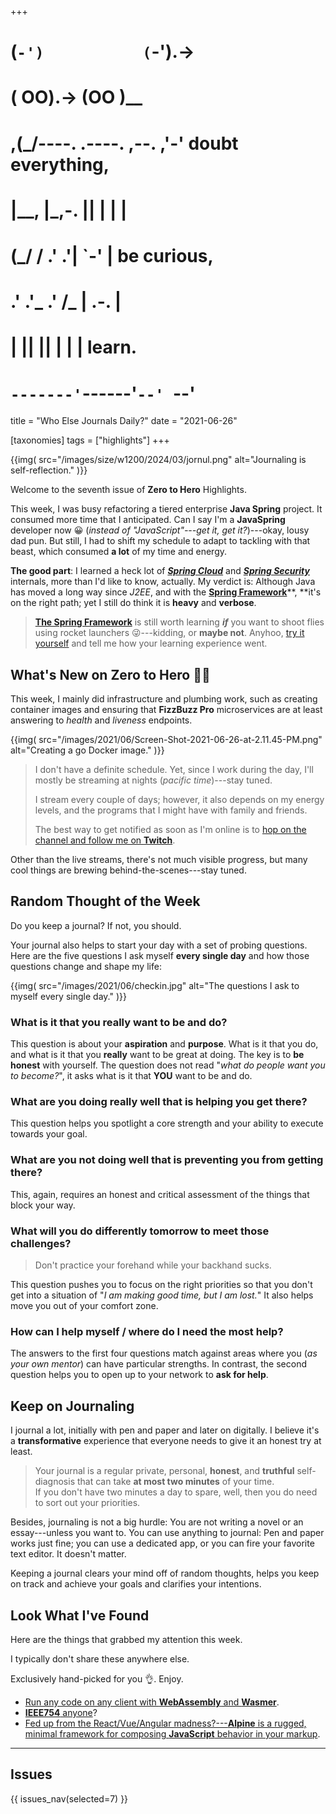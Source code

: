 +++
#   (`-')           (`-').->
#   ( OO).->        (OO )__
# ,(_/----. .----. ,--. ,'-' doubt everything,
# |__,    |\_,-.  ||  | |  |
#  (_/   /    .' .'|  `-'  | be curious,
#  .'  .'_  .'  /_ |  .-.  |
# |       ||      ||  | |  | learn.
# `-------'`------'`--' `--'

title = "Who Else Journals Daily?"
date = "2021-06-26"

[taxonomies]
tags = ["highlights"]
+++

{{img(
  src="/images/size/w1200/2024/03/jornul.png"
  alt="Journaling is self-reflection."
)}}

Welcome to the seventh issue of **Zero to Hero** Highlights.

This week, I was busy refactoring a tiered enterprise **Java Spring** project.
It consumed more time that I anticipated. Can I say I'm a **JavaSpring**
developer now 😀 (*instead of "JavaScript"---get it, get it?*)---okay, lousy dad
pun. But still, I had to shift my schedule to adapt to tackling with that beast,
which consumed **a lot** of my time and energy.

**The good part**: I learned a heck lot of [**_Spring Cloud_**][spring-cloud]
and [**_Spring Security_**][spring-security] internals, 
more than I'd like to know, actually. My verdict is: Although Java has moved a 
long way since *J2EE*, and with the [**Spring Framework**][spring]**,
**it's on the right path; yet I still do think it is **heavy** and **verbose**.

> [**The Spring Framework**][spring] is still worth learning **_if_** 
> you want to shoot flies using rocket launchers 😜---kidding, or **maybe not**.
> Anyhoo, [try it yourself][spring] and tell me how your learning
> experience went.

[spring-cloud]: https://spring.io/projects/spring-cloud
[spring-security]: https://spring.io/projects/spring-securit
[spring]: https://spring.io/

## What's New on **Zero to Hero** 👩‍🍳

This week, I mainly did infrastructure and plumbing work, such as creating
container images and ensuring that **FizzBuzz Pro** microservices are at least
answering to *health* and *liveness* endpoints.

{{img(
  src="/images/2021/06/Screen-Shot-2021-06-26-at-2.11.45-PM.png"
  alt="Creating a go Docker image."
)}}

> I don't have a definite schedule. Yet, since I work during the day, I'll
> mostly be streaming at nights (*pacific time*)---stay tuned.
>
> I stream every couple of days; however, it also depends on my energy levels,
> and the programs that I might have with family and friends.
>
> The best way to get notified as soon as I'm online is
> to [hop on the channel and follow me on **Twitch**][twitch].

Other than the live streams, there's not much visible progress, but many cool
things are brewing behind-the-scenes---stay tuned.

[twitch]: https://twitch.tv/VadidekiVolkan "Follow me on Twitch."

## Random Thought of the Week

Do you keep a journal? If not, you should.

Your journal also helps to start your day with a set of probing questions. Here
are the five questions I ask myself **every single day** and how those questions
change and shape my life:

{{img(
  src="/images/2021/06/checkin.jpg"
  alt="The questions I ask to myself every single day."
)}}

### What is it that you really want to be and do?

This question is about your **aspiration** and **purpose**. What is it that you
do, and what is it that you **really** want to be great at doing. The key is to
**be honest** with yourself. The question does not read "*what do people want
you to become?*", it asks what is it that **YOU** want to be and do.

### What are you doing really well that is helping you get there?

This question helps you spotlight a core strength and your ability to execute
towards your goal.

### What are you not doing well that is preventing you from getting there?

This, again, requires an honest and critical assessment of the things that block
your way.

### What will you do differently tomorrow to meet those challenges?

> Don't practice your forehand while your backhand sucks.

This question pushes you to focus on the right priorities so that you don't get
into a situation of "*I am making good time, but I am lost.*" It also helps move
you out of your comfort zone.

### How can I help myself / where do I need the most help?

The answers to the first four questions match against areas where you (*as your
own mentor*) can have particular strengths. In contrast, the second question
helps you to open up to your network to **ask for help**.

## Keep on Journaling

I journal a lot, initially with pen and paper and later on digitally. I believe
it's a **transformative** experience that everyone needs to give it an honest
try at least.

> Your journal is a regular private, personal, **honest**, and **truthful**
> self-diagnosis that can take **at most two minutes** of your time.  
> If you don't have two minutes a day to spare, well, then you do need to sort
> out your priorities.

Besides, journaling is not a big hurdle: You are not writing a novel or an
essay---unless you want to. You can use anything to journal: Pen and paper works
just fine; you can use a dedicated app, or you can fire your favorite text
editor. It doesn't matter.

Keeping a journal clears your mind off of random thoughts, helps you keep on
track and achieve your goals and clarifies your intentions.

## Look What I've Found

Here are the things that grabbed my attention this week.

I typically don't share these anywhere else.

Exclusively hand-picked for you 👌. Enjoy.

* [Run any code on any client with **WebAssembly** and **Wasmer**][wasmer].
* [**IEEE754** anyone][ieee]?
* [Fed up from the React/Vue/Angular madness?---**Alpine** is a rugged, minimal 
  framework for composing **JavaScript** behavior in your markup][alpine].

[wasmer]: https://wasmer.io/
[ieee]: https://0.30000000000000004.com
[alpine]: https://github.com/alpinejs/alpine

--------

## Issues

{{ issues_nav(selected=7) }}
